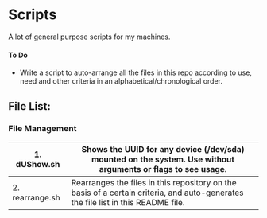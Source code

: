 # Scripts
A lot of general purpose scripts for my machines.

#### To Do
* Write a script to auto-arrange all the files in this repo according to use, need and other criteria in an alphabetical/chronological order.

## File List:
### File Management
|1. dUShow.sh	|	Shows the UUID for any device (/dev/sda) mounted on the system. Use without arguments or flags to see usage.|
|---|---|
|2. rearrange.sh	|	Rearranges the files in this repository on the basis of a certain criteria, and auto-generates the file list in this README file.|
